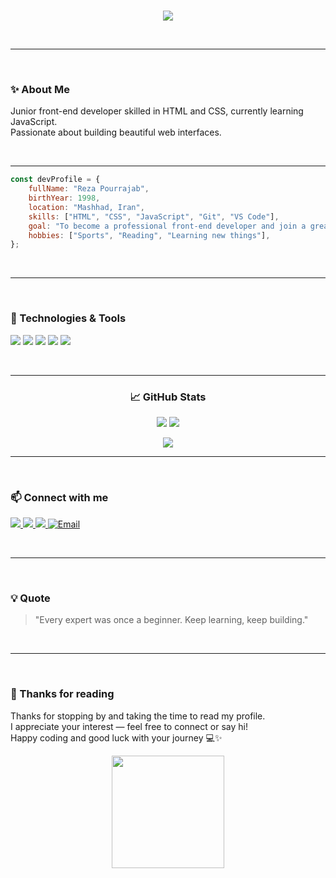 <br>

<p align="center">
  <img src="https://readme-typing-svg.herokuapp.com?font=Fira+Code&weight=700&size=26&duration=3000&pause=1500&color=3DDC84&center=true&vCenter=true&width=500&lines=Hi,%20I'm%20Reza%20Pourrajab;Coffee%20%2B%20Code%20=%20Happiness%20☕💻" />
</p>

<br>

---

<br>

### ✨ About Me

Junior front-end developer skilled in HTML and CSS, currently learning JavaScript.  
Passionate about building beautiful web interfaces.

<br>

---

```js
const devProfile = {
	fullName: "Reza Pourrajab",
	birthYear: 1998,
	location: "Mashhad, Iran",
	skills: ["HTML", "CSS", "JavaScript", "Git", "VS Code"],
	goal: "To become a professional front-end developer and join a great team.",
	hobbies: ["Sports", "Reading", "Learning new things"],
};
```

<br>

---

<br>

### 🚀 Technologies & Tools

<p align="left">
  <img src="https://img.shields.io/badge/HTML5-E34F26?style=for-the-badge&logo=html5&logoColor=white" />
  <img src="https://img.shields.io/badge/CSS3-1572B6?style=for-the-badge&logo=css3&logoColor=white" />
  <img src="https://img.shields.io/badge/JavaScript-F7DF1E?style=for-the-badge&logo=javascript&logoColor=black" />
  <img src="https://img.shields.io/badge/Git-F05032?style=for-the-badge&logo=git&logoColor=white" />
  <img src="https://img.shields.io/badge/VS_Code-007ACC?style=for-the-badge&logo=visual-studio-code&logoColor=white" />
</p>

<br>

---

<div align="center">

### 📈 GitHub Stats

<!-- <p align="center">
  <img src="https://github-readme-stats.vercel.app/api?username=reza-pourrajab&show_icons=true&theme=tokyonight" />
  <img src="https://github-readme-streak-stats.herokuapp.com/?user=reza-pourrajab&theme=tokyonight" />
</p> -->
<p align="center">
  <img src="https://github-readme-stats.vercel.app/api?username=reza-pourrajab&show_icons=true&theme=radical" />
  <img src="https://github-readme-streak-stats.herokuapp.com/?user=reza-pourrajab&theme=radical" />
</p>

<img align="center"  src="https://github-profile-trophy.vercel.app/?username=reza-pourrajab&theme=radical" />

<br>

---

<br>

</div>

### 📫 Connect with me

<p align="left">
  <a href="https://t.me/reza_pourrajab" target="_blank">
    <img src="https://img.shields.io/badge/Telegram-2CA5E0?style=for-the-badge&logo=telegram&logoColor=white" />
  </a>
    <a href="https://instagram.com/reza_pourrajab" target="_blank">
    <img src="https://img.shields.io/badge/Instagram-%23E4405F.svg?&style=for-the-badge&logo=instagram&logoColor=white" />
  </a>
<a href="https://twitter.com/RezaPourrajab" target="_blank">
  <img src="https://img.shields.io/badge/Twitter-%231DA1F2.svg?&style=for-the-badge&logo=twitter&logoColor=white" />
</a>
<!-- <a href="mailto:pourrajabr@gmail.com" target="_blank">
  <img src="https://img.shields.io/badge/Email-D14836?style=for-the-badge&logo=gmail&logoColor=white" alt="Email" />
</a> -->
<a href="mailto:pourrajabr@gmail.com?subject=Hello%20Reza&body=I%20just%20checked%20your%20GitHub%20profile%20and%20wanted%20to%20connect!">
  <img src="https://img.shields.io/badge/Email-D14836?style=for-the-badge&logo=gmail&logoColor=white" alt="Email" />
</a>

</p>

<br>

---

<br>

### 💡 Quote

> "Every expert was once a beginner. Keep learning, keep building."

<br>

---

<br>

### 🙏 Thanks for reading

Thanks for stopping by and taking the time to read my profile.  
I appreciate your interest — feel free to connect or say hi!  
Happy coding and good luck with your journey 💻✨

<p align="center">
  <img src="https://media.giphy.com/media/JIX9t2j0ZTN9S/giphy.gif" height="180" />
</p>

```

```
